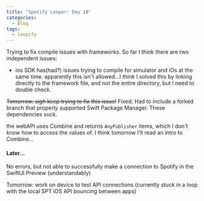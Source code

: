```yaml
---
title: "Spotify Looper: Day 18"
categories:
  - Blog
tags:
  - loopify
---
```

Trying to fix compile issues with frameworks. So far I think there are two independent issues:

- ios SDK has(had?) issues trying to compile for simulator and iOs at the same time. apparently this isn't allowed...I *think* I solved this by linking directly to the framework file, and not the entire directory, but I need to double check.

~~Tomorrow: *sigh* keep trying to fix this issue!~~
Fixed: Had to include a forked branch that properly supported Swift Package Manager. These dependencies suck. 

the webAPI uses Combine and returns `AnyPublisher` items, which I don't know how to access the values of. I think tomorrow I'll read an intro to Combine...

#### Later...
No errors, but not able to successfully make a connection to Spotify in the SwiftUI Preview (understandably)

Tomorrow: work on device to test API connections (currently stuck in a loop with the local SPT iOS API bouncing between apps)